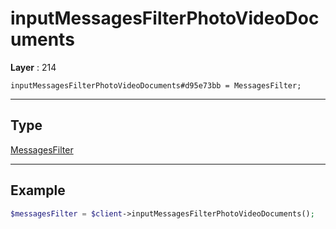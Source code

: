 # inputMessagesFilterPhotoVideoDocuments

**Layer** : 214

```tl
inputMessagesFilterPhotoVideoDocuments#d95e73bb = MessagesFilter;
```

---

## Type

[MessagesFilter](type/MessagesFilter)

---

## Example

```php
$messagesFilter = $client->inputMessagesFilterPhotoVideoDocuments();
```